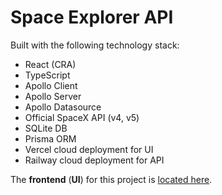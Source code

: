 # Space Explorer API

Built with the following technology stack:

-   React (CRA)
-   TypeScript
-   Apollo Client
-   Apollo Server
-   Apollo Datasource
-   Official SpaceX API (v4, v5)
-   SQLite DB
-   Prisma ORM
-   Vercel cloud deployment for UI
-   Railway cloud deployment for API

The **frontend** (**UI**) for this project is [located here](https://github.com/dvakatsiienko/space-explorer-ui).
